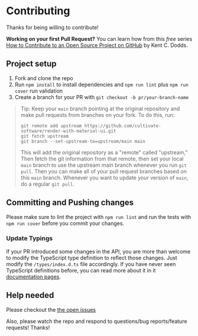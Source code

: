 # Contributing

Thanks for being willing to contribute!

**Working on your first Pull Request?** You can learn how from this _free_ series [How to Contribute to an Open Source Project on GitHub](https://egghead.io/courses/how-to-contribute-to-an-open-source-project-on-github) by Kent C. Dodds.

## Project setup

1.  Fork and clone the repo
2.  Run `npm install` to install dependencies and `npm run lint` plus `npm run cover` run validation
3.  Create a branch for your PR with `git checkout -b pr/your-branch-name`

> Tip: Keep your `main` branch pointing at the original repository and make pull
> requests from branches on your fork. To do this, run:
>
> ```
> git remote add upstream https://github.com/cultivate-software/render-with-material-ui.git
> git fetch upstream
> git branch --set-upstream-to=upstream/main main
> ```
>
> This will add the original repository as a "remote" called "upstream," Then
> fetch the git information from that remote, then set your local `main` branch
> to use the upstream main branch whenever you run `git pull`. Then you can make
> all of your pull request branches based on this `main` branch. Whenever you
> want to update your version of `main`, do a regular `git pull`.

## Committing and Pushing changes

Please make sure to lint the project with `npm run lint` and run the tests with `npm run cover` before you commit your changes.

### Update Typings

If your PR introduced some changes in the API, you are more than welcome to modify the TypeScript type definition to reflect those changes. Just modify the `/types/index.d.ts` file accordingly. If you have never seen TypeScript definitions before, you can read more about it in it [documentation pages](https://www.typescriptlang.org/docs/handbook/declaration-files/introduction.html).

## Help needed

Please checkout the [the open issues](https://github.com/cultivate-software/render-with-material-ui/issues)

Also, please watch the repo and respond to questions/bug reports/feature requests! Thanks!
